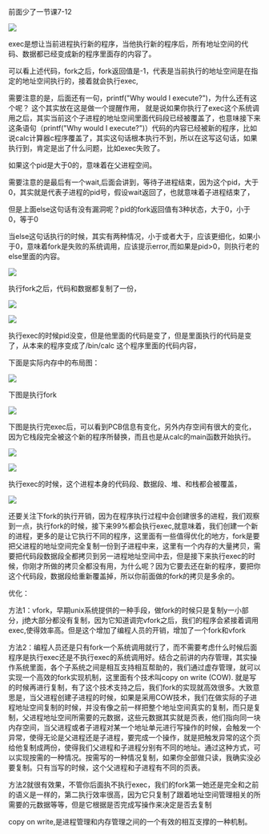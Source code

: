 前面少了一节课7-12  

![](https://gitee.com/hxc8/images8/raw/master/img/202407191125053.jpg)

exec是想让当前进程执行新的程序，当他执行新的程序后，所有地址空间的代码、数据都已经变成新的程序里面存的内容了。

可以看上述代码，fork之后，fork返回值是-1，代表是当前执行的地址空间是在指定的地址空间执行的，接着就会执行exec,

需要注意的是，后面还有一句，printf("Why would I execute?")，为什么还有这个呢？ 这个其实放在这是做一个提醒作用， 就是说如果你执行了exec这个系统调用之后，其实当前这个子进程的地址空间里面代码段已经被覆盖了，也意味接下来这条语句（printf("Why would I execute?")）代码的内容已经被新的程序，比如说calc计算器c程序覆盖了，其实这句话根本执行不到，所以在这写这句话，如果执行到，肯定是出了什么问题，比如exec失败了。

如果这个pid是大于0的，意味着在父进程空间。

需要注意的是最后有一个wait,后面会讲到，等待子进程结束，因为这个pid，大于0，其实就是代表子进程的pid号，假设wait返回了，也就意味着子进程结束了，

但是上面else这句话有没有漏洞呢？pid的fork返回值有3种状态，大于0，小于0，等于0

当else这句话执行的时候，其实有两种情况，小于或者大于，应该更细化，如果小于0，意味着fork是失败的系统调用，应该提示error,而如果是pid>0，则执行老的else里面的内容。

![](https://gitee.com/hxc8/images8/raw/master/img/202407191125709.jpg)

执行fork之后，代码和数据都复制了一份，

![](https://gitee.com/hxc8/images8/raw/master/img/202407191125839.jpg)

![](https://gitee.com/hxc8/images8/raw/master/img/202407191125872.jpg)

执行exec的时候pid没变，但是他里面的代码是变了，但是里面执行的代码是变了，从本来的程序变成了/bin/calc 这个程序里面的代码内容，

下面是实际内存中的布局图：

![](https://gitee.com/hxc8/images8/raw/master/img/202407191125646.jpg)

下图是执行fork

![](https://gitee.com/hxc8/images8/raw/master/img/202407191126204.jpg)

下图是执行完exec后，可以看到PCB信息有变化，另外内存空间有很大的变化，因为它栈段完全被这个新的程序所替换，而且也是从calc的main函数开始执行。

![](https://gitee.com/hxc8/images8/raw/master/img/202407191126386.jpg)

![](https://gitee.com/hxc8/images8/raw/master/img/202407191126936.jpg)

 

执行exec的时候，这个进程本身的代码段、数据段、堆、和栈都会被覆盖，

![](https://gitee.com/hxc8/images8/raw/master/img/202407191126228.jpg)

还要关注下fork的执行开销，因为在程序执行过程中会创建很多的进程，我们观察到一点，执行fork的时候，接下来99%都会执行exec,就意味着，我们创建一个新的进程，更多的是让它执行不同的程序，这里面有一些值得优化的地方，fork是要把父进程的地址空间完全复制一份到子进程中来，这里有一个内存的大量拷贝，需要把代码段数据段全都拷贝到另一进程地址空间中去，但是接下来执行exec的时候，你刚才所做的拷贝全都没有用，为什么呢？因为它要去还在新的程序，要把你这个代码段，数据段给重新覆盖掉，所以你前面做的fork的拷贝是多余的。

优化：

方法1：vfork，早期unix系统提供的一种手段，做fork的时候只是复制y一小部分，j绝大部分都没有复制，因为它知道调完vfork之后，我们的程序会紧接着调用exec,使得效率高。但是这个增加了编程人员的开销，增加了一个fork和vfork

方法2：编程人员还是只有fork一个系统调用就行了，而不需要考虑什么时候后面程序是执行exec还是不执行exec的系统调用好。结合之前讲的内存管理，其实操作系统里面，各个子系统之间是相互支持相互帮助的，我们通过虚存管理，就可以实现一个高效的fork实现机制，这里面有个技术叫copy on write (COW). 就是写的时候再进行复制，有了这个技术支持之后，我们fork的实现就高效很多。大致意思是，当父进程创建子进程的时候，如果是采用COW技术，我们在做实际的子进程地址空间复制的时候，并没有像之前一样把整个地址空间真实的复制，而只是复制，父进程地址空间所需要的元数据，这些元数据其实就是页表，他们指向同一块内存空间，当父进程或者子进程对某一个地址单元进行写操作的时候，会触发一个异常，使得无论是父进程还是子进程，要完成一个操作，就是把触发异常的这个页给他复制成两份，使得我们父进程和子进程分别有不同的地址。通过这种方式，可以实现按需的一种情况。按需写的一种情况复制，如果你全部做只读，我确实没必要复制。只有当写的时候，这个父进程和子进程有不同的页表。

方法2就很有效果，不管你后面执不执行exec，我们的fork第一她还是完全和之前的语义是一样的，第二执行效率很高，因为它只复制了跟着地址空间管理相关的所需要的元数据等等，但是它根据是否完成写操作来决定是否去复制

copy on write,是进程管理和内存管理之间的一个有效的相互支撑的一种机制。